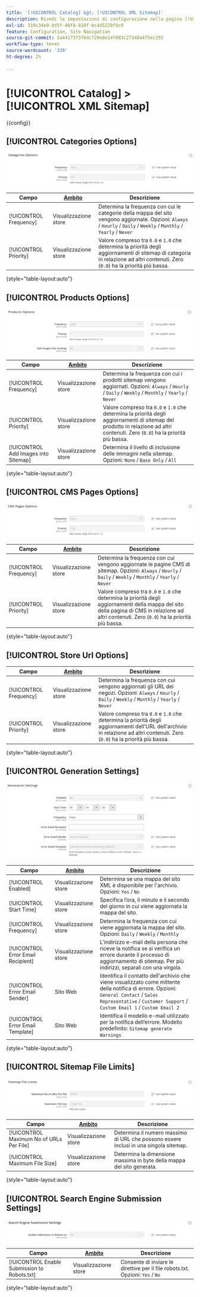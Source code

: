 ```yaml
---
title: '[!UICONTROL Catalog] &gt; [!UICONTROL XML Sitemap]'
description: Rivedi le impostazioni di configurazione nella pagina [!UICONTROL Catalog] &gt; [!UICONTROL XML Sitemap] dell'amministratore di Commerce.
exl-id: 319c34e9-bd5f-46f8-810f-bc4d5228f9c9
feature: Configuration, Site Navigation
source-git-commit: 5a4417373f6dc720e8e14f883c27348a475ec255
workflow-type: tm+mt
source-wordcount: '339'
ht-degree: 2%

---
```


# [!UICONTROL Catalog] > [!UICONTROL XML Sitemap]

{{config}}

## [!UICONTROL Categories Options]

![Opzioni Categorie](./assets/xml-sitemap-categories-options.png)<!-- zoom -->

<!-- [Categories Options](https://experienceleague.adobe.com/it/docs/commerce-admin/marketing/seo/sitemap-xml) -->

| Campo | [Ambito](../../getting-started/websites-stores-views.md#scope-settings) | Descrizione |
|--- |--- |--- |
| [!UICONTROL Frequency] | Visualizzazione store | Determina la frequenza con cui le categorie della mappa del sito vengono aggiornate. Opzioni: `Always` / `Hourly` / `Daily` / `Weekly` / `Monthly` / `Yearly` / `Never` |
| [!UICONTROL Priority] | Visualizzazione store | Valore compreso tra `0.0` e `1.0` che determina la priorità degli aggiornamenti di sitemap di categoria in relazione ad altri contenuti. Zero (`0.0`) ha la priorità più bassa. |

{style="table-layout:auto"}

## [!UICONTROL Products Options]

![Opzioni prodotti](./assets/xml-sitemap-products-options.png)<!-- zoom -->

<!-- [Products Options](https://experienceleague.adobe.com/it/docs/commerce-admin/marketing/seo/sitemap-xml) -->

| Campo | [Ambito](../../getting-started/websites-stores-views.md#scope-settings) | Descrizione |
|--- |--- |--- |
| [!UICONTROL Frequency] | Visualizzazione store | Determina la frequenza con cui i prodotti sitemap vengono aggiornati. Opzioni: `Always` / `Hourly` / `Daily` / `Weekly` / `Monthly` / `Yearly` / `Never` |
| [!UICONTROL Priority] | Visualizzazione store | Valore compreso tra `0.0` e `1.0` che determina la priorità degli aggiornamenti di sitemap del prodotto in relazione ad altri contenuti. Zero (`0.0`) ha la priorità più bassa. |
| [!UICONTROL Add Images into Sitemap] | Visualizzazione store | Determina il livello di inclusione delle immagini nella sitemap. Opzioni: `None` / `Base Only` / `All` |

{style="table-layout:auto"}

## [!UICONTROL CMS Pages Options]

![Opzioni pagine CMS](./assets/xml-sitemap-cms-pages-options.png)<!-- zoom -->

<!-- [CMS Pages Options](https://experienceleague.adobe.com/it/docs/commerce-admin/marketing/seo/sitemap-xml) -->

| Campo | [Ambito](../../getting-started/websites-stores-views.md#scope-settings) | Descrizione |
|--- |--- |--- |
| [!UICONTROL Frequency] | Visualizzazione store | Determina la frequenza con cui vengono aggiornate le pagine CMS di sitemap. Opzioni: `Always` / `Hourly` / `Daily` / `Weekly` / `Monthly` / `Yearly` / `Never` |
| [!UICONTROL Priority] | Visualizzazione store | Valore compreso tra `0.0` e `1.0` che determina la priorità degli aggiornamenti della mappa del sito della pagina di CMS in relazione ad altri contenuti. Zero (`0.0`) ha la priorità più bassa. |

{style="table-layout:auto"}

## [!UICONTROL Store Url Options]

| Campo | [Ambito](../../getting-started/websites-stores-views.md#scope-settings) | Descrizione |
|--- |--- |--- |
| [!UICONTROL Frequency] | Visualizzazione store | Determina la frequenza con cui vengono aggiornati gli URL dei negozi. Opzioni: `Always` / `Hourly` / `Daily` / `Weekly` / `Monthly` / `Yearly` / `Never` |
| [!UICONTROL Priority] | Visualizzazione store | Valore compreso tra `0.0` e `1.0` che determina la priorità degli aggiornamenti dell&#39;URL dell&#39;archivio in relazione ad altri contenuti. Zero (`0.0`) ha la priorità più bassa. |

{style="table-layout:auto"}

## [!UICONTROL Generation Settings]

![Impostazioni generazione](./assets/xml-sitemap-generation-settings.png)<!-- zoom -->

<!-- [Generation Settings](https://experienceleague.adobe.com/it/docs/commerce-admin/marketing/seo/sitemap-xml) -->

| Campo | [Ambito](../../getting-started/websites-stores-views.md#scope-settings) | Descrizione |
|--- |--- |--- |
| [!UICONTROL Enabled] | Visualizzazione store | Determina se una mappa del sito XML è disponibile per l&#39;archivio. Opzioni: `Yes` / `No` |
| [!UICONTROL Start Time] | Visualizzazione store | Specifica l’ora, il minuto e il secondo del giorno in cui viene aggiornata la mappa del sito. |
| [!UICONTROL Frequency] | Visualizzazione store | Determina la frequenza con cui viene aggiornata la mappa del sito. Opzioni: `Daily` / `Weekly` / `Monthly` |
| [!UICONTROL Error Email Recipient] | Visualizzazione store | L’indirizzo e-mail della persona che riceve la notifica se si verifica un errore durante il processo di aggiornamento di sitemap. Per più indirizzi, separali con una virgola. |
| [!UICONTROL Error Email Sender] | Sito Web | Identifica il contatto dell&#39;archivio che viene visualizzato come mittente della notifica di errore. Opzioni: `General Contact` / `Sales Representative` / `Customer Support` / `Custom Email 1` / `Custom Email 2` |
| [!UICONTROL Error Email Template] | Sito Web | Identifica il modello e-mail utilizzato per la notifica dell’errore. Modello predefinito: `Sitemap generate Warnings` |

{style="table-layout:auto"}

## [!UICONTROL Sitemap File Limits]

![Limiti file Sitemap](./assets/xml-sitemap-sitemap-file-limits.png)<!-- zoom -->

<!-- [Sitemap File Limits](https://experienceleague.adobe.com/it/docs/commerce-admin/marketing/seo/sitemap-xml) -->

| Campo | [Ambito](../../getting-started/websites-stores-views.md#scope-settings) | Descrizione |
|--- |--- |--- |
| [!UICONTROL Maximum No of URLs Per File] | Visualizzazione store | Determina il numero massimo di URL che possono essere inclusi in una singola sitemap. |
| [!UICONTROL Maximum File Size] | Visualizzazione store | Determina la dimensione massima in byte della mappa del sito generata. |

{style="table-layout:auto"}

## [!UICONTROL Search Engine Submission Settings]

![Impostazioni invio motore di ricerca](./assets/xml-sitemap-search-engine-submission-settings.png)<!-- zoom -->

<!-- [Search Engine Submission Settings](https://experienceleague.adobe.com/it/docs/commerce-admin/marketing/seo/sitemap-xml) -->

| Campo | [Ambito](../../getting-started/websites-stores-views.md#scope-settings) | Descrizione |
|--- |--- |--- |
| [!UICONTROL Enable Submission to Robots.txt] | Visualizzazione store | Consente di inviare le direttive per il file robots.txt. Opzioni: `Yes` / `No` |

{style="table-layout:auto"}
